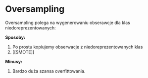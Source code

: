 # Oversampling
Oversampling polega na wygenerowaniu obserawcje dla klas niedoreprezentowanych:

**Sposoby:**
1. Po prostu kopiujemy obserwacje z niedoreprezentowanych klas
2. [[SMOTE]]

**Minusy:**
1. Bardzo duża szansa overfittowania.